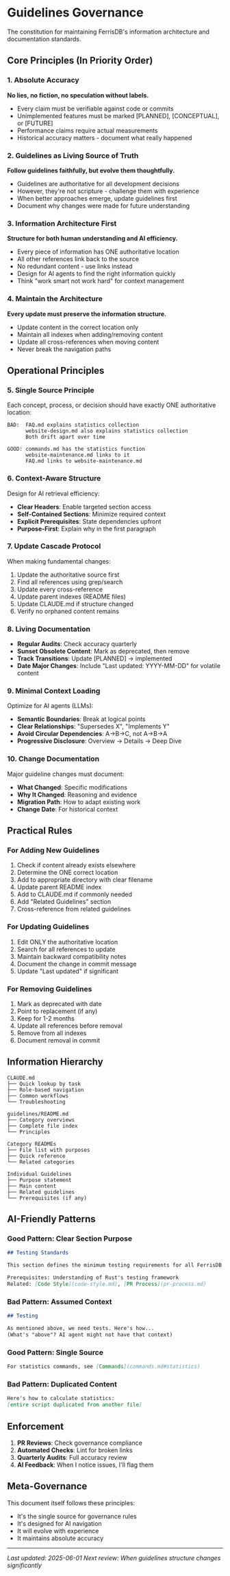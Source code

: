# Guidelines Governance

The constitution for maintaining FerrisDB's information architecture and documentation standards.

## Core Principles (In Priority Order)

### 1. Absolute Accuracy

**No lies, no fiction, no speculation without labels.**

- Every claim must be verifiable against code or commits
- Unimplemented features must be marked [PLANNED], [CONCEPTUAL], or [FUTURE]
- Performance claims require actual measurements
- Historical accuracy matters - document what really happened

### 2. Guidelines as Living Source of Truth

**Follow guidelines faithfully, but evolve them thoughtfully.**

- Guidelines are authoritative for all development decisions
- However, they're not scripture - challenge them with experience
- When better approaches emerge, update guidelines first
- Document why changes were made for future understanding

### 3. Information Architecture First

**Structure for both human understanding and AI efficiency.**

- Every piece of information has ONE authoritative location
- All other references link back to the source
- No redundant content - use links instead
- Design for AI agents to find the right information quickly
- Think "work smart not work hard" for context management

### 4. Maintain the Architecture

**Every update must preserve the information structure.**

- Update content in the correct location only
- Maintain all indexes when adding/removing content
- Update all cross-references when moving content
- Never break the navigation paths

## Operational Principles

### 5. Single Source Principle

Each concept, process, or decision should have exactly ONE authoritative location:

```
BAD:  FAQ.md explains statistics collection
      website-design.md also explains statistics collection
      Both drift apart over time

GOOD: commands.md has the statistics function
      website-maintenance.md links to it
      FAQ.md links to website-maintenance.md
```

### 6. Context-Aware Structure

Design for AI retrieval efficiency:

- **Clear Headers**: Enable targeted section access
- **Self-Contained Sections**: Minimize required context
- **Explicit Prerequisites**: State dependencies upfront
- **Purpose-First**: Explain why in the first paragraph

### 7. Update Cascade Protocol

When making fundamental changes:

1. Update the authoritative source first
2. Find all references using grep/search
3. Update every cross-reference
4. Update parent indexes (README files)
5. Update CLAUDE.md if structure changed
6. Verify no orphaned content remains

### 8. Living Documentation

- **Regular Audits**: Check accuracy quarterly
- **Sunset Obsolete Content**: Mark as deprecated, then remove
- **Track Transitions**: Update [PLANNED] → implemented
- **Date Major Changes**: Include "Last updated: YYYY-MM-DD" for volatile content

### 9. Minimal Context Loading

Optimize for AI agents (LLMs):

- **Semantic Boundaries**: Break at logical points
- **Clear Relationships**: "Supersedes X", "Implements Y"
- **Avoid Circular Dependencies**: A→B→C, not A→B→A
- **Progressive Disclosure**: Overview → Details → Deep Dive

### 10. Change Documentation

Major guideline changes must document:

- **What Changed**: Specific modifications
- **Why It Changed**: Reasoning and evidence
- **Migration Path**: How to adapt existing work
- **Change Date**: For historical context

## Practical Rules

### For Adding New Guidelines

1. Check if content already exists elsewhere
2. Determine the ONE correct location
3. Add to appropriate directory with clear filename
4. Update parent README index
5. Add to CLAUDE.md if commonly needed
6. Add "Related Guidelines" section
7. Cross-reference from related guidelines

### For Updating Guidelines

1. Edit ONLY the authoritative location
2. Search for all references to update
3. Maintain backward compatibility notes
4. Document the change in commit message
5. Update "Last updated" if significant

### For Removing Guidelines

1. Mark as deprecated with date
2. Point to replacement (if any)
3. Keep for 1-2 months
4. Update all references before removal
5. Remove from all indexes
6. Document removal in commit

## Information Hierarchy

```
CLAUDE.md
├── Quick lookup by task
├── Role-based navigation
├── Common workflows
└── Troubleshooting

guidelines/README.md
├── Category overviews
├── Complete file index
└── Principles

Category READMEs
├── File list with purposes
├── Quick reference
└── Related categories

Individual Guidelines
├── Purpose statement
├── Main content
├── Related guidelines
└── Prerequisites (if any)
```

## AI-Friendly Patterns

### Good Pattern: Clear Section Purpose

```markdown
## Testing Standards

This section defines the minimum testing requirements for all FerrisDB code.

Prerequisites: Understanding of Rust's testing framework
Related: [Code Style](code-style.md), [PR Process](pr-process.md)
```

### Bad Pattern: Assumed Context

```markdown
## Testing

As mentioned above, we need tests. Here's how...
(What's "above"? AI agent might not have that context)
```

### Good Pattern: Single Source

```markdown
For statistics commands, see [Commands](commands.md#statistics)
```

### Bad Pattern: Duplicated Content

```markdown
Here's how to calculate statistics:
[entire script duplicated from another file]
```

## Enforcement

1. **PR Reviews**: Check governance compliance
2. **Automated Checks**: Lint for broken links
3. **Quarterly Audits**: Full accuracy review
4. **AI Feedback**: When I notice issues, I'll flag them

## Meta-Governance

This document itself follows these principles:

- It's the single source for governance rules
- It's designed for AI navigation
- It will evolve with experience
- It maintains absolute accuracy

---

_Last updated: 2025-06-01_
_Next review: When guidelines structure changes significantly_
